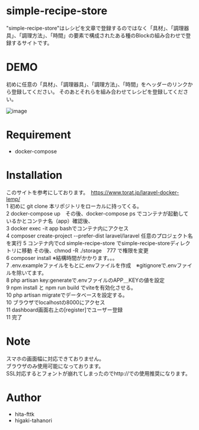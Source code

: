 # simple-recipe-store

"simple-recipe-store"はレシピを文章で登録するのではなく「具材」、「調理器具」、「調理方法」、「時間」の要素で構成されたある種のBlockの組み合わせで登録するサイトです。

# DEMO

初めに任意の「具材」、「調理器具」、「調理方法」、「時間」をヘッダーのリンクから登録してください。
そのあとそれらを組み合わせてレシピを登録してください。

![image](https://github.com/hita-fttk/express_tutorial/assets/78365187/16a1bb05-c85b-4fb5-b1b6-d4ae0b49ef7e)

# Requirement

* docker-compose
  
# Installation
このサイトを参考にしております。　https://www.torat.jp/laravel-docker-lemp/  
1 初めに git clone 本リポジトリをローカルに持ってくる。  
2 docker-compose up　その後、docker-compose ps でコンテナが起動しているかとコンテナ名（app）確認後、  
3 docker exec -it app bashでコンテナ内にアクセス  
4 composer create-project --prefer-dist laravel/laravel 任意のプロジェクト名を実行
5 コンテナ内でcd simple-recipe-store でsimple-recipe-storeディレクトリに移動 その後、chmod -R ./storage　777 で権限を変更  
6 composer install ※結構時間がかかります。。。  
7 .env.exampleファイルをもとに.envファイルを作成　※gitignoreで.envファイルを除いてます。  
8 php artisan key:generateで.envファイルのAPP＿KEYの値を設定  
9 npm install と npm run build でviteを有効化させる。  
10 php artisan migrateでデータベースを設定する。  
10 ブラウザでlocalhostの8000にアクセス  
11 dashboard画面右上の[register]でユーザー登録  
11 完了  

# Note

スマホの画面幅に対応できておりません。  
ブラウザのみ使用可能になっております。  
SSL対応するとフォントが崩れてしまったのでhttp://での使用推奨になります。

# Author

* hita-fttk
* higaki-tahanori
